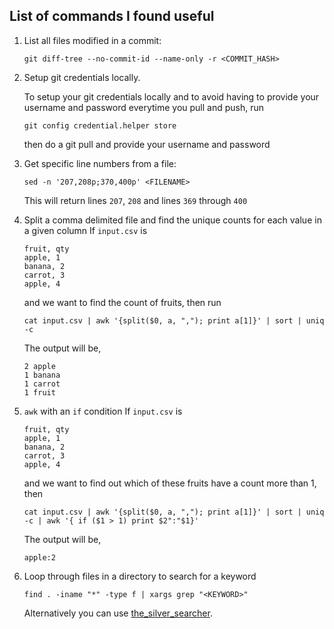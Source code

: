 ## List of commands I found useful

1. List all files modified in a commit:
    ```
    git diff-tree --no-commit-id --name-only -r <COMMIT_HASH>
    ```

2. Setup git credentials locally.

    To setup your git credentials locally and to avoid having to provide your username and password everytime you pull and push, run
    ```
    git config credential.helper store
    ```
    then do a git pull and provide your username and password

3. Get specific line numbers from a file:
    ```
    sed -n '207,208p;370,400p' <FILENAME>
    ```
    This will return lines `207`, `208` and lines `369` through `400`

4. Split a comma delimited file and find the unique counts for each value in a given column
    If `input.csv` is
    ```
    fruit, qty
    apple, 1
    banana, 2
    carrot, 3
    apple, 4
    ```
    and we want to find the count of fruits, then run
    ```
    cat input.csv | awk '{split($0, a, ","); print a[1]}' | sort | uniq -c
    ```
    The output will be,
    ```
    2 apple
    1 banana
    1 carrot
    1 fruit
    ```

5. `awk` with an `if` condition
    If `input.csv` is
    ```
    fruit, qty
    apple, 1
    banana, 2
    carrot, 3
    apple, 4
    ```
    and we want to find out which of these fruits have a count more than 1, then
    ```
    cat input.csv | awk '{split($0, a, ","); print a[1]}' | sort | uniq -c | awk '{ if ($1 > 1) print $2":"$1}'
    ```
    The output will be,
    ```
    apple:2
    ```

6. Loop through files in a directory to search for a keyword
    ```
    find . -iname "*" -type f | xargs grep "<KEYWORD>"
    ```

    Alternatively you can use [the_silver_searcher](https://github.com/ggreer/the_silver_searcher).
